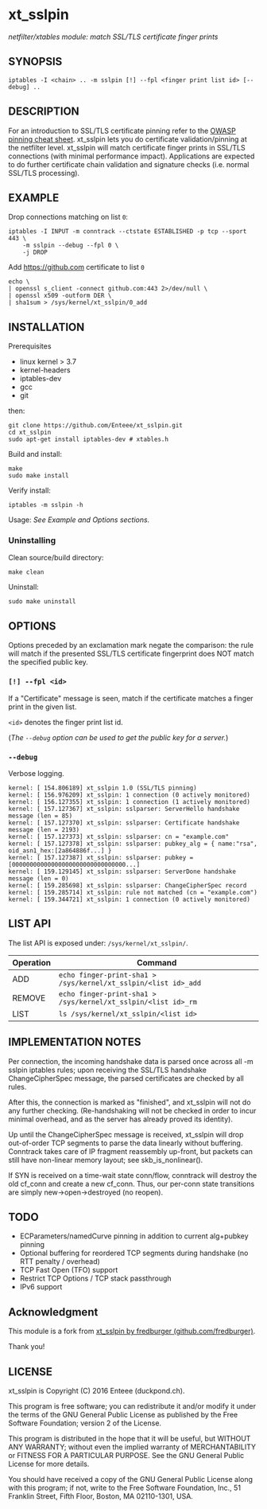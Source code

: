 # xt_sslpin 
_netfilter/xtables module: match SSL/TLS certificate finger prints_

## SYNOPSIS

    iptables -I <chain> .. -m sslpin [!] --fpl <finger print list id> [--debug] ..

## DESCRIPTION

For an introduction to SSL/TLS certificate pinning refer to the [OWASP pinning cheat sheet](https://www.owasp.org/index.php/Pinning_Cheat_Sheet). xt_sslpin lets you do certificate validation/pinning at the netfilter level. xt_sslpin will match certificate finger prints in SSL/TLS connections (with minimal performance impact). Applications are expected to do further certificate chain validation and signature checks (i.e. normal SSL/TLS processing).

## EXAMPLE

Drop connections matching on list `0`:

```shell
iptables -I INPUT -m conntrack --ctstate ESTABLISHED -p tcp --sport 443 \
    -m sslpin --debug --fpl 0 \
    -j DROP
```

Add https://github.com certificate to list `0`

```shell
echo \
| openssl s_client -connect github.com:443 2>/dev/null \
| openssl x509 -outform DER \
| sha1sum > /sys/kernel/xt_sslpin/0_add
```

## INSTALLATION

Prerequisites

* linux kernel > 3.7
* kernel-headers
* iptables-dev
* gcc
* git

then:

    git clone https://github.com/Enteee/xt_sslpin.git
    cd xt_sslpin
    sudo apt-get install iptables-dev # xtables.h

Build and install:

```shell
make
sudo make install
```

Verify install:

```shell
iptables -m sslpin -h
```

Usage: _See Example and Options sections._

### Uninstalling

Clean source/build directory:

```shell
make clean
```

Uninstall:

```shell
sudo make uninstall
```

## OPTIONS

Options preceded by an exclamation mark negate the comparison: the rule will match if the presented SSL/TLS certificate fingerprint does NOT match the specified public key.

### `[!] --fpl <id>`

If a "Certificate" message is seen, match if the certificate matches a finger print in the given list.

`<id>` denotes the finger print list id. 

(_The `--debug` option can be used to get the public key for a server._)

### `--debug`

Verbose logging.

    kernel: [ 154.806189] xt_sslpin 1.0 (SSL/TLS pinning)
    kernel: [ 156.976209] xt_sslpin: 1 connection (0 actively monitored)
    kernel: [ 156.127355] xt_sslpin: 1 connection (1 actively monitored)
    kernel: [ 157.127367] xt_sslpin: sslparser: ServerHello handshake message (len = 85)
    kernel: [ 157.127370] xt_sslpin: sslparser: Certificate handshake message (len = 2193)
    kernel: [ 157.127373] xt_sslpin: sslparser: cn = "example.com"
    kernel: [ 157.127378] xt_sslpin: sslparser: pubkey_alg = { name:"rsa", oid_asn1_hex:[2a864886f...] }
    kernel: [ 157.127387] xt_sslpin: sslparser: pubkey = [00000000000000000000000000000000...]
    kernel: [ 159.129145] xt_sslpin: sslparser: ServerDone handshake message (len = 0)
    kernel: [ 159.285698] xt_sslpin: sslparser: ChangeCipherSpec record
    kernel: [ 159.285714] xt_sslpin: rule not matched (cn = "example.com")
    kernel: [ 159.344721] xt_sslpin: 1 connection (0 actively monitored)

## LIST API

The list API is exposed under: `/sys/kernel/xt_sslpin/`.

| Operation | Command |
| --------- | ------- |
| ADD       | `echo finger-print-sha1 > /sys/kernel/xt_sslpin/<list id>_add` |
| REMOVE    | `echo finger-print-sha1 > /sys/kernel/xt_sslpin/<list id>_rm`  |
| LIST      | `ls /sys/kernel/xt_sslpin/<list id>` |

## IMPLEMENTATION NOTES

Per connection, the incoming handshake data is parsed once across all -m sslpin iptables rules;
upon receiving the SSL/TLS handshake ChangeCipherSpec message, the parsed certificates are checked by all rules.

After this, the connection is marked as "finished", and xt_sslpin will not do any further checking.
(Re-handshaking will not be checked in order to incur minimal overhead, and as the server has already proved
its identity).

Up until the ChangeCipherSpec message is received, xt_sslpin will drop out-of-order TCP segments to
parse the data linearly without buffering. Conntrack takes care of IP fragment reassembly up-front, but packets
can still have non-linear memory layout; see skb_is_nonlinear().

If SYN is received on a time-wait state conn/flow, conntrack will destroy the old cf_conn
and create a new cf_conn. Thus, our per-conn state transitions are simply new->open->destroyed (no reopen).

## TODO

* ECParameters/namedCurve pinning in addition to current alg+pubkey pinning
* Optional buffering for reordered TCP segments during handshake (no RTT penalty / overhead)
* TCP Fast Open (TFO) support
* Restrict TCP Options / TCP stack passthrough
* IPv6 support

## Acknowledgment

This module is a fork from [xt_sslpin by fredburger (github.com/fredburger)](https://github.com/fredburger/xt_sslpin).

Thank you!

## LICENSE

xt_sslpin is Copyright (C) 2016 Enteee (duckpond.ch).

This program is free software; you can redistribute it and/or modify it under the terms of the
GNU General Public License as published by the Free Software Foundation; version 2 of the License.

This program is distributed in the hope that it will be useful, but WITHOUT ANY WARRANTY;
without even the implied warranty of MERCHANTABILITY or FITNESS FOR A PARTICULAR PURPOSE.
See the GNU General Public License for more details.

You should have received a copy of the GNU General Public License along with this program; if not, write to
the Free Software Foundation, Inc., 51 Franklin Street, Fifth Floor, Boston, MA 02110-1301, USA.
